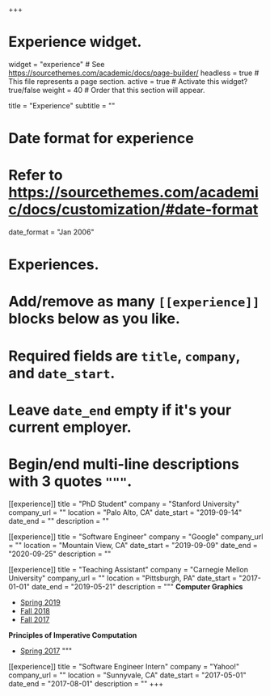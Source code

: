 +++
# Experience widget.
widget = "experience"  # See https://sourcethemes.com/academic/docs/page-builder/
headless = true  # This file represents a page section.
active = true  # Activate this widget? true/false
weight = 40  # Order that this section will appear.

title = "Experience"
subtitle = ""

# Date format for experience
#   Refer to https://sourcethemes.com/academic/docs/customization/#date-format
date_format = "Jan 2006"

# Experiences.
#   Add/remove as many `[[experience]]` blocks below as you like.
#   Required fields are `title`, `company`, and `date_start`.
#   Leave `date_end` empty if it's your current employer.
#   Begin/end multi-line descriptions with 3 quotes `"""`.
[[experience]]
  title = "PhD Student"
  company = "Stanford University"
  company_url = ""
  location = "Palo Alto, CA"
  date_start = "2019-09-14"
  date_end = ""
  description = ""

[[experience]]
  title = "Software Engineer"
  company = "Google"
  company_url = ""
  location = "Mountain View, CA"
  date_start = "2019-09-09"
  date_end = "2020-09-25"
  description = ""

[[experience]]
  title = "Teaching Assistant"
  company = "Carnegie Mellon University"
  company_url = ""
  location = "Pittsburgh, PA"
  date_start = "2017-01-01"
  date_end = "2019-05-21"
  description = """
  **Computer Graphics**

  * [Spring 2019](http://15462.courses.cs.cmu.edu/spring2019/courseinfo)
  * [Fall 2018](http://15462.courses.cs.cmu.edu/fall2018/courseinfo)
  * [Fall 2017](http://15462.courses.cs.cmu.edu/fall2017/courseinfo)

  **Principles of Imperative Computation**

  * [Spring 2017](https://www.cs.cmu.edu/~iliano/courses/17S-CMU-CS122/staff.shtml)
  """

[[experience]]
  title = "Software Engineer Intern"
  company = "Yahoo!"
  company_url = ""
  location = "Sunnyvale, CA"
  date_start = "2017-05-01"
  date_end = "2017-08-01"
  description = ""
+++
